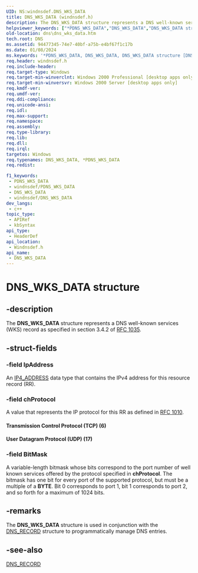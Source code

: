 ```yaml
---
UID: NS:windnsdef.DNS_WKS_DATA
title: DNS_WKS_DATA (windnsdef.h)
description: The DNS_WKS_DATA structure represents a DNS well-known services (WKS) record as specified in section 3.4.2 of RFC 1035.
helpviewer_keywords: ["*PDNS_WKS_DATA","DNS_WKS_DATA","DNS_WKS_DATA structure [DNS]","PDNS_WKS_DATA","PDNS_WKS_DATA structure pointer [DNS]","Transmission Control Protocol (TCP)","User Datagram Protocol (UDP)","_dns_dns_wks_data","dns.dns_wks_data","windnsdef/DNS_WKS_DATA","windnsdef/PDNS_WKS_DATA"]
old-location: dns\dns_wks_data.htm
tech.root: DNS
ms.assetid: 94477345-74e7-40bf-a75b-e4bf67f1c17b
ms.date: 01/08/2024
ms.keywords: '*PDNS_WKS_DATA, DNS_WKS_DATA, DNS_WKS_DATA structure [DNS], PDNS_WKS_DATA, PDNS_WKS_DATA structure pointer [DNS], Transmission Control Protocol (TCP), User Datagram Protocol (UDP), _dns_dns_wks_data, dns.dns_wks_data, windnsdef/DNS_WKS_DATA, windnsdef/PDNS_WKS_DATA'
req.header: windnsdef.h
req.include-header: 
req.target-type: Windows
req.target-min-winverclnt: Windows 2000 Professional [desktop apps only]
req.target-min-winversvr: Windows 2000 Server [desktop apps only]
req.kmdf-ver: 
req.umdf-ver: 
req.ddi-compliance: 
req.unicode-ansi: 
req.idl: 
req.max-support: 
req.namespace: 
req.assembly: 
req.type-library: 
req.lib: 
req.dll: 
req.irql: 
targetos: Windows
req.typenames: DNS_WKS_DATA, *PDNS_WKS_DATA
req.redist: 

f1_keywords:
 - PDNS_WKS_DATA
 - windnsdef/PDNS_WKS_DATA
 - DNS_WKS_DATA
 - windnsdef/DNS_WKS_DATA
dev_langs:
 - c++
topic_type:
 - APIRef
 - kbSyntax
api_type:
 - HeaderDef
api_location:
 - Windnsdef.h
api_name:
 - DNS_WKS_DATA
---
```


# DNS_WKS_DATA structure


## -description

The 
<b>DNS_WKS_DATA</b> structure represents a DNS well-known services (WKS) record as specified in section 3.4.2 of <a href="https://www.ietf.org/rfc/rfc1035.txt">RFC 1035</a>.

## -struct-fields

### -field IpAddress

An <a href="/windows/win32/DNS/dns-data-types">IP4_ADDRESS</a> data type that contains the IPv4 address for this resource record (RR).

### -field chProtocol

A value that represents the IP protocol for this RR as defined in <a href="https://www.ietf.org/rfc/rfc1010.txt">RFC 1010</a>.



#### Transmission Control Protocol (TCP) (6)



#### User Datagram Protocol (UDP) (17)

### -field BitMask

A variable-length bitmask whose bits correspond to the port number of well known services offered by the protocol specified in <b>chProtocol</b>. The bitmask has one bit for every port of the supported protocol, but must be a multiple of a <b>BYTE</b>. Bit 0 corresponds to port 1, bit 1 corresponds to port 2, and so forth for a maximum of 1024 bits.

## -remarks

The 
<b>DNS_WKS_DATA</b> structure is used in conjunction with the 
<a href="/windows/win32/api/windnsdef/ns-windns-dns_recorda">DNS_RECORD</a> structure to programmatically manage DNS entries.

## -see-also

<a href="/windows/win32/api/windnsdef/ns-windns-dns_recorda">DNS_RECORD</a>

